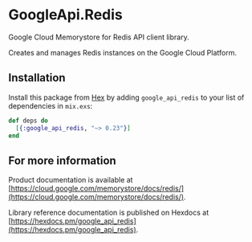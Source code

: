 # GoogleApi.Redis

Google Cloud Memorystore for Redis API client library.

Creates and manages Redis instances on the Google Cloud Platform.

## Installation

Install this package from [Hex](https://hex.pm) by adding
`google_api_redis` to your list of dependencies in `mix.exs`:

```elixir
def deps do
  [{:google_api_redis, "~> 0.23"}]
end
```

## For more information

Product documentation is available at [https://cloud.google.com/memorystore/docs/redis/](https://cloud.google.com/memorystore/docs/redis/).

Library reference documentation is published on Hexdocs at
[https://hexdocs.pm/google_api_redis](https://hexdocs.pm/google_api_redis).
